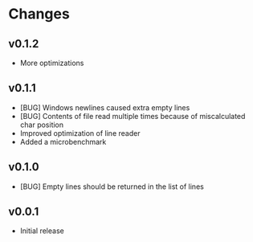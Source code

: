Changes
=======

v0.1.2
------

* More optimizations

v0.1.1
------

* [BUG] Windows newlines caused extra empty lines
* [BUG] Contents of file read multiple times because of miscalculated char position
* Improved optimization of line reader
* Added a microbenchmark

v0.1.0
------

* [BUG] Empty lines should be returned in the list of lines

v0.0.1
------

* Initial release

